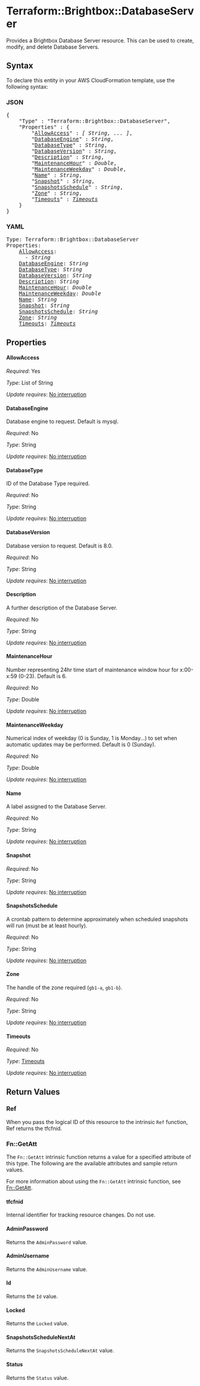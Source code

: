 # Terraform::Brightbox::DatabaseServer

Provides a Brightbox Database Server resource. This can be used to create,
modify, and delete Database Servers.

## Syntax

To declare this entity in your AWS CloudFormation template, use the following syntax:

### JSON

<pre>
{
    "Type" : "Terraform::Brightbox::DatabaseServer",
    "Properties" : {
        "<a href="#allowaccess" title="AllowAccess">AllowAccess</a>" : <i>[ String, ... ]</i>,
        "<a href="#databaseengine" title="DatabaseEngine">DatabaseEngine</a>" : <i>String</i>,
        "<a href="#databasetype" title="DatabaseType">DatabaseType</a>" : <i>String</i>,
        "<a href="#databaseversion" title="DatabaseVersion">DatabaseVersion</a>" : <i>String</i>,
        "<a href="#description" title="Description">Description</a>" : <i>String</i>,
        "<a href="#maintenancehour" title="MaintenanceHour">MaintenanceHour</a>" : <i>Double</i>,
        "<a href="#maintenanceweekday" title="MaintenanceWeekday">MaintenanceWeekday</a>" : <i>Double</i>,
        "<a href="#name" title="Name">Name</a>" : <i>String</i>,
        "<a href="#snapshot" title="Snapshot">Snapshot</a>" : <i>String</i>,
        "<a href="#snapshotsschedule" title="SnapshotsSchedule">SnapshotsSchedule</a>" : <i>String</i>,
        "<a href="#zone" title="Zone">Zone</a>" : <i>String</i>,
        "<a href="#timeouts" title="Timeouts">Timeouts</a>" : <i><a href="timeouts.md">Timeouts</a></i>
    }
}
</pre>

### YAML

<pre>
Type: Terraform::Brightbox::DatabaseServer
Properties:
    <a href="#allowaccess" title="AllowAccess">AllowAccess</a>: <i>
      - String</i>
    <a href="#databaseengine" title="DatabaseEngine">DatabaseEngine</a>: <i>String</i>
    <a href="#databasetype" title="DatabaseType">DatabaseType</a>: <i>String</i>
    <a href="#databaseversion" title="DatabaseVersion">DatabaseVersion</a>: <i>String</i>
    <a href="#description" title="Description">Description</a>: <i>String</i>
    <a href="#maintenancehour" title="MaintenanceHour">MaintenanceHour</a>: <i>Double</i>
    <a href="#maintenanceweekday" title="MaintenanceWeekday">MaintenanceWeekday</a>: <i>Double</i>
    <a href="#name" title="Name">Name</a>: <i>String</i>
    <a href="#snapshot" title="Snapshot">Snapshot</a>: <i>String</i>
    <a href="#snapshotsschedule" title="SnapshotsSchedule">SnapshotsSchedule</a>: <i>String</i>
    <a href="#zone" title="Zone">Zone</a>: <i>String</i>
    <a href="#timeouts" title="Timeouts">Timeouts</a>: <i><a href="timeouts.md">Timeouts</a></i>
</pre>

## Properties

#### AllowAccess

_Required_: Yes

_Type_: List of String

_Update requires_: [No interruption](https://docs.aws.amazon.com/AWSCloudFormation/latest/UserGuide/using-cfn-updating-stacks-update-behaviors.html#update-no-interrupt)

#### DatabaseEngine

Database engine to request. Default is mysql.

_Required_: No

_Type_: String

_Update requires_: [No interruption](https://docs.aws.amazon.com/AWSCloudFormation/latest/UserGuide/using-cfn-updating-stacks-update-behaviors.html#update-no-interrupt)

#### DatabaseType

ID of the Database Type required.

_Required_: No

_Type_: String

_Update requires_: [No interruption](https://docs.aws.amazon.com/AWSCloudFormation/latest/UserGuide/using-cfn-updating-stacks-update-behaviors.html#update-no-interrupt)

#### DatabaseVersion

Database version to request. Default is 8.0.

_Required_: No

_Type_: String

_Update requires_: [No interruption](https://docs.aws.amazon.com/AWSCloudFormation/latest/UserGuide/using-cfn-updating-stacks-update-behaviors.html#update-no-interrupt)

#### Description

A further description of the Database Server.

_Required_: No

_Type_: String

_Update requires_: [No interruption](https://docs.aws.amazon.com/AWSCloudFormation/latest/UserGuide/using-cfn-updating-stacks-update-behaviors.html#update-no-interrupt)

#### MaintenanceHour

Number representing 24hr time start of maintenance window hour for x:00-x:59 (0-23). Default is 6.

_Required_: No

_Type_: Double

_Update requires_: [No interruption](https://docs.aws.amazon.com/AWSCloudFormation/latest/UserGuide/using-cfn-updating-stacks-update-behaviors.html#update-no-interrupt)

#### MaintenanceWeekday

Numerical index of weekday (0 is Sunday, 1 is Monday...) to set when automatic updates may be performed. Default is 0 (Sunday).

_Required_: No

_Type_: Double

_Update requires_: [No interruption](https://docs.aws.amazon.com/AWSCloudFormation/latest/UserGuide/using-cfn-updating-stacks-update-behaviors.html#update-no-interrupt)

#### Name

A label assigned to the Database Server.

_Required_: No

_Type_: String

_Update requires_: [No interruption](https://docs.aws.amazon.com/AWSCloudFormation/latest/UserGuide/using-cfn-updating-stacks-update-behaviors.html#update-no-interrupt)

#### Snapshot

_Required_: No

_Type_: String

_Update requires_: [No interruption](https://docs.aws.amazon.com/AWSCloudFormation/latest/UserGuide/using-cfn-updating-stacks-update-behaviors.html#update-no-interrupt)

#### SnapshotsSchedule

A crontab pattern to determine approximately when scheduled snapshots will run (must be at least hourly).

_Required_: No

_Type_: String

_Update requires_: [No interruption](https://docs.aws.amazon.com/AWSCloudFormation/latest/UserGuide/using-cfn-updating-stacks-update-behaviors.html#update-no-interrupt)

#### Zone

The handle of the zone required (`gb1-a`, `gb1-b`).

_Required_: No

_Type_: String

_Update requires_: [No interruption](https://docs.aws.amazon.com/AWSCloudFormation/latest/UserGuide/using-cfn-updating-stacks-update-behaviors.html#update-no-interrupt)

#### Timeouts

_Required_: No

_Type_: <a href="timeouts.md">Timeouts</a>

_Update requires_: [No interruption](https://docs.aws.amazon.com/AWSCloudFormation/latest/UserGuide/using-cfn-updating-stacks-update-behaviors.html#update-no-interrupt)

## Return Values

### Ref

When you pass the logical ID of this resource to the intrinsic `Ref` function, Ref returns the tfcfnid.

### Fn::GetAtt

The `Fn::GetAtt` intrinsic function returns a value for a specified attribute of this type. The following are the available attributes and sample return values.

For more information about using the `Fn::GetAtt` intrinsic function, see [Fn::GetAtt](https://docs.aws.amazon.com/AWSCloudFormation/latest/UserGuide/intrinsic-function-reference-getatt.html).

#### tfcfnid

Internal identifier for tracking resource changes. Do not use.

#### AdminPassword

Returns the <code>AdminPassword</code> value.

#### AdminUsername

Returns the <code>AdminUsername</code> value.

#### Id

Returns the <code>Id</code> value.

#### Locked

Returns the <code>Locked</code> value.

#### SnapshotsScheduleNextAt

Returns the <code>SnapshotsScheduleNextAt</code> value.

#### Status

Returns the <code>Status</code> value.

